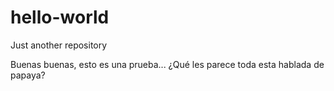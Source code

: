# hello-world
Just another repository

Buenas buenas, esto es una prueba... ¿Qué les parece toda esta hablada de papaya?
